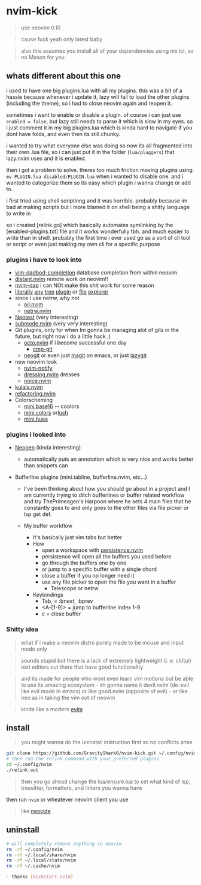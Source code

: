 # nvim-kick

> use neovim 0.10

> cause fuck yeah only latest baby

> also this assumes you install all of your dependencies using nix lol, so no Mason for you

## whats different about this one

i used to have one big plugins.lua with all my plugins.
this was a bit of a hassle because whenever i update it,
lazy will fail to load the other plugins (including the theme),
so i had to close neovim again and reopen it.

sometimes i want to enable or disable a plugin.
of course i can just use `enabled = false`, but lazy still needs
to parse it which is slow in my eyes.
so i just comment it in my big plugins.lua which is kinda hard
to navigate if you dont have folds, and even then its still
chunky.

i wanted to try what everyone else was doing so
now its all fragmented into their own .lua file, so i can
just put it in the folder (`lua/pluggers`) that lazy.nvim uses
and it is enabled.

then i got a problem to solve. theres too much friction moving
plugins using `mv PLUGIN.lua disabled/PLUGIN.lua` when i wanted to disable
one. and i wanted to categorize them so its easy which plugin
i wanna change or add to.

i first tried using shell scriptinng and it was horrible.
probably because im bad at making scripts but i more blamed it
on shell being a shitty language to write in

so i created [relink.go] which basically automates symlinking
by the [enabled-plugins.txt] file and it works wonderfully tbh.
and much easier to write than in shell. probably the first time
i ever used go as a sort of cli tool or script or even just making my own
cli for a specific purpose

### plugins i have to look into

- [vim-dadbod-completion](https://github.com/kristijanhusak/vim-dadbod-completion) database completion from within neovim
- [distant.nvim](https://github.com/chipsenkbeil/distant.nvim) remote work on neovim!!
- [nvim-dap](https://github.com/mfussenegger/nvim-dap) i can NOt make this shit work for some reason
- [literally](https://github.com/dinhhuy258/sfm.nvim) [any](https://github.com/nvim-tree/nvim-tree.lua) [tree](https://github.com/ms-jpq/chadtree) [plugin](https://github.com/nvim-neo-tree/neo-tree.nvim) or [file](https://github.com/SidOfc/carbon.nvim) [explorer](https://github.com/rockerBOO/awesome-neovim?tab=readme-ov-file#file-explorer)
- since i use netrw, why not
  - [oil.nvim](https://github.com/stevearc/oil.nvim)
  - [netrw.nvim](https://github.com/prichrd/netrw.nvim)
- [Neotest](https://github.com/nvim-neotest/neotest) (very interesting)
- [submode.nvim](https://github.com/pogyomo/submode.nvim) (very very interesting)
- Git plugins, only for when Im gonna be managing alot of gits in the future, but right now i do a little hack ;)
  - [octo.nvim](https://github.com/pwntester/octo.nvim) if i become successful one day
    - [cmp-git](https://github.com/petertriho/cmp-git)
  - [neogit](https://github.com/NeogitOrg/neogit) or even just [magit](https://magit.vc/) on emacs, or just [lazygit](https://github.com/jesseduffield/lazygit)
- new neovim look
  - [nvim-notify](https://github.com/rcarriga/nvim-notify)
  - [dressing.nvim](https://github.com/stevearc/dressing.nvim) dresses
  - [noice.nvim](https://github.com/folke/noice.nvim)
- [kulala.nvim](https://github.com/mistweaverco/kulala.nvim)
- [refactoring.nvim](https://github.com/ThePrimeagen/refactoring.nvim)
- Colorscheming
  - [mini.base16](https://github.com/echasnovski/mini.base16) -- coolors
  - [mini.colors](https://github.com/echasnovski/mini.colors) or[lush](https://github.com/rktjmp/lush.nvim)
  - [mini.hues](https://github.com/echasnovski/mini.hues)

### plugins i looked into

- [Neogen](https://github.com/danymat/neogen) (kinda interesting)
  - automatically puts an annotation which is very nice and works better than snippets can
- Bufferline plugins (mini.tabline, bufferline.nvim, etc...)

  - I've been thinking about how you should go about in a
    project and I am currently trying to ditch bufferlines
    or buffer related workflow and try ThePrimeagen's Harpoon
    where he sets 4 main files that he constantly goes to and
    only goes to the other files via file picker or lsp get def.
  - My buffer workflow

    - It's basically just vim tabs but better
    - How
      - open a workspace with [persistence.nvim](https://github.com/folke/persistence.nvim)
      - persistence will open all the buffers you used before
      - go through the buffers one by one
      - or jump to a specific buffer with a single chord
      - close a buffer if you no longer need it
      - use any file picker to open the file you want in a buffer
        - Telescope or netrw
    - Keybindings
      - Tab, <S-Tab> = :bnext, :bprev
      - <A-[1-9]> = jump to bufferline index 1-9
      - <Leader>c = close buffer

### Shitty idea

> what if i make a neovim distro purely made to be mouse and input mode only

> sounds stupid but there is a lack of extremely lightweight (i. e. cli/tui) text editors out there that have good functionality

> and its made for people who wont even learn vim motions but be able to use its amazing ecosystem - im gonna name it devil.nvim (de-evil like evil mode in emacs) or like good.nvim (opposite of evil) - or like neo as in taking the vim out of neovim

> kinda like a modern [evim](https://linux.die.net/man/1/evim)

## install

> you might wanna do the uninstall instruction first so no conflicts arise

```bash
git clone https://github.com/GravityShark0/nvim-kick.git ~/.config/nvim
# then run the relink command with your preferred plugins
cd ~/.config/nvim
./relink.out
```

> then you go ahead change the lua/ensure.lua to set what kind of
> lsp, treesitter, formatters, and linters you wanna have

then run `nvim` or wheatever neovim client you use

> like [neovide](https://neovide.dev/)

## uninstall

```bash
# will completely remove anything in neovim
rm -rf ~/.config/nvim
rm -rf ~/.local/share/nvim
rm -rf ~/.local/state/nvim
rm -rf ~/.cache/nvim

- thanks [kickstart.nvim]
```
